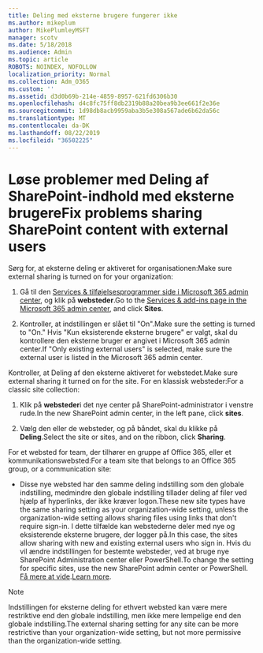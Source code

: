 ```yaml
---
title: Deling med eksterne brugere fungerer ikke
ms.author: mikeplum
author: MikePlumleyMSFT
manager: scotv
ms.date: 5/18/2018
ms.audience: Admin
ms.topic: article
ROBOTS: NOINDEX, NOFOLLOW
localization_priority: Normal
ms.collection: Adm_O365
ms.custom: ''
ms.assetid: d3d0b69b-214e-4859-8957-621fd6306b30
ms.openlocfilehash: d4c8fc75ff8db2319b88a20bea9b3ee661f2e36e
ms.sourcegitcommit: 1d98db8acb9959aba3b5e308a567ade6b62da56c
ms.translationtype: MT
ms.contentlocale: da-DK
ms.lasthandoff: 08/22/2019
ms.locfileid: "36502225"
---
```

# <a name="fix-problems-sharing-sharepoint-content-with-external-users"></a><span data-ttu-id="38143-102">Løse problemer med Deling af SharePoint-indhold med eksterne brugere</span><span class="sxs-lookup"><span data-stu-id="38143-102">Fix problems sharing SharePoint content with external users</span></span>

<span data-ttu-id="38143-103">Sørg for, at eksterne deling er aktiveret for organisationen:</span><span class="sxs-lookup"><span data-stu-id="38143-103">Make sure external sharing is turned on for your organization:</span></span>
  
1. <span data-ttu-id="38143-104">Gå til den [Services &amp; tilføjelsesprogrammer side i Microsoft 365 admin center](https://portal.office.com/adminportal/home#/Settings/ServicesAndAddIns), og klik på **websteder**.</span><span class="sxs-lookup"><span data-stu-id="38143-104">Go to the [Services &amp; add-ins page in the Microsoft 365 admin center](https://portal.office.com/adminportal/home#/Settings/ServicesAndAddIns), and click **Sites**.</span></span>
    
2. <span data-ttu-id="38143-105">Kontroller, at indstillingen er slået til "On".</span><span class="sxs-lookup"><span data-stu-id="38143-105">Make sure the setting is turned to "On."</span></span> <span data-ttu-id="38143-106">Hvis "Kun eksisterende eksterne brugere" er valgt, skal du kontrollere den eksterne bruger er angivet i Microsoft 365 admin center.</span><span class="sxs-lookup"><span data-stu-id="38143-106">If "Only existing external users" is selected, make sure the external user is listed in the Microsoft 365 admin center.</span></span>
    
<span data-ttu-id="38143-107">Kontroller, at Deling af den eksterne aktiveret for webstedet.</span><span class="sxs-lookup"><span data-stu-id="38143-107">Make sure external sharing it turned on for the site.</span></span> <span data-ttu-id="38143-108">For en klassisk websteder:</span><span class="sxs-lookup"><span data-stu-id="38143-108">For a classic site collection:</span></span>
  
1. <span data-ttu-id="38143-109">Klik på **websteder**i det nye center på SharePoint-administrator i venstre rude.</span><span class="sxs-lookup"><span data-stu-id="38143-109">In the new SharePoint admin center, in the left pane, click **sites**.</span></span>
    
2. <span data-ttu-id="38143-110">Vælg den eller de websteder, og på båndet, skal du klikke på **Deling**.</span><span class="sxs-lookup"><span data-stu-id="38143-110">Select the site or sites, and on the ribbon, click **Sharing**.</span></span>
    
<span data-ttu-id="38143-111">For et websted for team, der tilhører en gruppe af Office 365, eller et kommunikationswebsted:</span><span class="sxs-lookup"><span data-stu-id="38143-111">For a team site that belongs to an Office 365 group, or a communication site:</span></span>
  
- <span data-ttu-id="38143-112">Disse nye websted har den samme deling indstilling som den globale indstilling, medmindre den globale indstilling tillader deling af filer ved hjælp af hyperlinks, der ikke kræver logon.</span><span class="sxs-lookup"><span data-stu-id="38143-112">These new site types have the same sharing setting as your organization-wide setting, unless the organization-wide setting allows sharing files using links that don't require sign-in.</span></span> <span data-ttu-id="38143-113">I dette tilfælde kan webstederne deler med nye og eksisterende eksterne brugere, der logger på.</span><span class="sxs-lookup"><span data-stu-id="38143-113">In this case, the sites allow sharing with new and existing external users who sign in.</span></span> <span data-ttu-id="38143-114">Hvis du vil ændre indstillingen for bestemte websteder, ved at bruge nye SharePoint Administration center eller PowerShell.</span><span class="sxs-lookup"><span data-stu-id="38143-114">To change the setting for specific sites, use the new SharePoint admin center or PowerShell.</span></span> <span data-ttu-id="38143-115">[Få mere at vide](https://go.microsoft.com/fwlink/?linkid=871863).</span><span class="sxs-lookup"><span data-stu-id="38143-115">[Learn more](https://go.microsoft.com/fwlink/?linkid=871863).</span></span>
    
> [!NOTE]
> <span data-ttu-id="38143-116">Indstillingen for eksterne deling for ethvert websted kan være mere restriktive end den globale indstilling, men ikke mere lempelige end den globale indstilling.</span><span class="sxs-lookup"><span data-stu-id="38143-116">The external sharing setting for any site can be more restrictive than your organization-wide setting, but not more permissive than the organization-wide setting.</span></span> 
  

